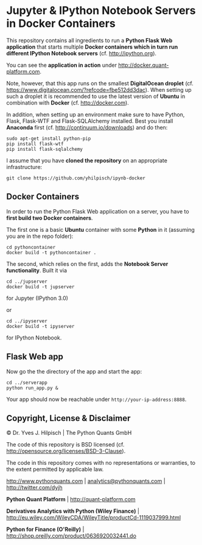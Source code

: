 # Jupyter & IPython Notebook Servers in Docker Containers

This repository contains all ingredients to run a **Python Flask Web application** that starts multiple **Docker containers which in turn run different IPython Notebook servers** (cf. http://ipython.org).

You can see the **application in action** under http://docker.quant-platform.com.

Note, however, that this app runs on the smallest **DigitalOcean droplet** (cf. https://www.digitalocean.com/?refcode=fbe512dd3dac). When setting up such a droplet it is recommended to use the latest version of **Ubuntu** in combination with **Docker** (cf. http://docker.com).

In addition, when setting up an environment make sure to have Python, Flask, Flask-WTF and Flask-SQLAlchemy installed. Best you install **Anaconda** first (cf. http://continuum.io/downloads) and do then:

```
sudo apt-get install python-pip
pip install flask-wtf
pip install flask-sqlalchemy
```

I assume that you have **cloned the repository** on an appropriate infrastructure:

```
git clone https://github.com/yhilpisch/ipynb-docker
``` 

## Docker Containers

In order to run the Python Flask Web application on a server, you have to **first build two Docker containers**.

The first one is a basic **Ubuntu** container with some **Python** in it (assuming you are in the repo folder):

```
cd pythoncontainer
docker build -t pythoncontainer .
```


The second, which relies on the first, adds the **Notebook Server functionality**. Built it via

```
cd ../jupserver
docker build -t jupserver
```

for Jupyter (IPython 3.0)

or

```
cd ../ipyserver
docker build -t ipyserver
```

for IPython Notebook.


## Flask Web app

Now go the the directory of the app and start the app:

```
cd ../serverapp
python run_app.py &
```

Your app should now be reachable under ```http://your-ip-address:8888```.

## Copyright, License & Disclaimer

© Dr. Yves J. Hilpisch \| The Python Quants GmbH

The code of this repository is BSD licensed (cf. http://opensource.org/licenses/BSD-3-Clause).

The code in this repository comes with no representations or warranties, to the extent
permitted by applicable law.

http://www.pythonquants.com \| analytics@pythonquants.com \|
http://twitter.com/dyjh

**Python Quant Platform** \| http://quant-platform.com

**Derivatives Analytics with Python (Wiley Finance)** \|
http://eu.wiley.com/WileyCDA/WileyTitle/productCd-1119037999.html

**Python for Finance (O'Reilly)** \|
http://shop.oreilly.com/product/0636920032441.do





